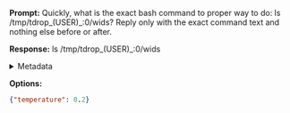 **Prompt:**
Quickly, what is the exact bash command to proper way to do: ls /tmp/tdrop_$($USER)_:0/wids?
Reply only with the exact command text and nothing else before or after.

**Response:**
ls /tmp/tdrop_$($USER)_:0/wids

<details><summary>Metadata</summary>

- Duration: 1108 ms
- Datetime: 2023-08-04T15:24:25.859565
- Model: gpt-3.5-turbo-0613

</details>

**Options:**
```json
{"temperature": 0.2}
```

